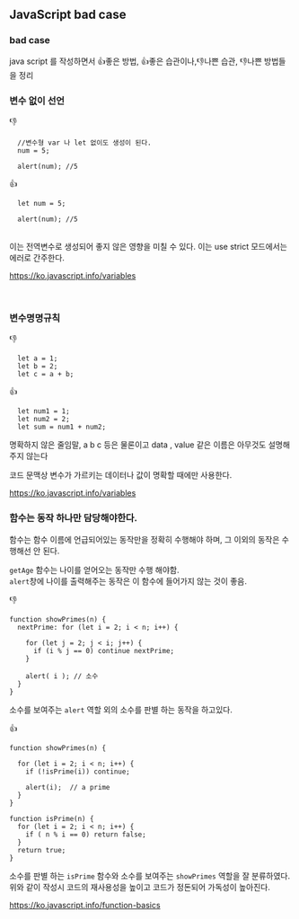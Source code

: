 ## JavaScript bad case

### bad case
java script 를 작성하면서 :thumbsup:좋은 방법, :thumbsup:좋은 습관이나,:thumbsdown:나쁜 습관, :thumbsdown:나쁜 방법들을 정리

### 변수 없이 선언
:thumbsdown:
```
  //변수형 var 나 let 없이도 생성이 된다.
  num = 5;
  
  alert(num); //5
```
:thumbsup:
```
  let num = 5;
  
  alert(num); //5
```
<br>
이는 전역변수로 생성되어 좋지 않은 영향을 미칠 수 있다. 이는 use strict 모드에서는 에러로 간주한다.  

https://ko.javascript.info/variables

<br>

### 변수명명규칙
:thumbsdown:
```
  let a = 1;
  let b = 2;
  let c = a + b;
```
:thumbsup:
```
  let num1 = 1;
  let num2 = 2;
  let sum = num1 + num2;
```

명확하지 않은 줄임말, a b c 등은 물론이고 data , value 같은 이름은 아무것도 설명해주지 않는다

코드 문맥상 변수가 가르키는 데이터나 값이 명확할 때에만 사용한다.  

https://ko.javascript.info/variables   


### 함수는 동작 하나만 담당해야한다.  

함수는 함수 이름에 언급되어있는 동작만을 정확히 수행해야 하며, 그 이외의 동작은 수행해선 안 된다.

`getAge` 함수는 나이를 얻어오는 동작만 수행 해야함.  
`alert`창에 나이를 출력해주는 동작은 이 함수에 들어가지 않는 것이 좋음.  


:thumbsdown:
```
function showPrimes(n) {
  nextPrime: for (let i = 2; i < n; i++) {

    for (let j = 2; j < i; j++) {
      if (i % j == 0) continue nextPrime;
    }

    alert( i ); // 소수
  }
}
```  
소수를 보여주는 `alert` 역할 외의 소수를 판별 하는 동작을 하고있다.  

:thumbsup:
```
function showPrimes(n) {

  for (let i = 2; i < n; i++) {
    if (!isPrime(i)) continue;

    alert(i);  // a prime
  }
}

function isPrime(n) {
  for (let i = 2; i < n; i++) {
    if ( n % i == 0) return false;
  }
  return true;
}
```  
소수를 판별 하는 `isPrime` 함수와 소수를 보여주는 `showPrimes` 역할을 잘 분류하였다.  
위와 같이 작성시 코드의 재사용성을 높이고 코드가 정돈되어 가독성이 높아진다.  

https://ko.javascript.info/function-basics


